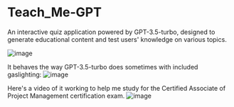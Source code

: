 # Teach_Me-GPT
An interactive quiz application powered by GPT-3.5-turbo, designed to generate educational content and test users' knowledge on various topics.

![image](https://user-images.githubusercontent.com/119360121/235527946-d8635298-46b3-412e-93aa-494f8fa10395.png)

It behaves the way GPT-3.5-turbo does sometimes with included gaslighting: 
![image](https://user-images.githubusercontent.com/119360121/235530854-06b4f195-5072-41fc-b74f-ac95930171d4.png)

Here's a video of it working to help me study for the Certified Associate of Project Management certification exam. 
![image](https://youtu.be/vs09mjnCgD8)
